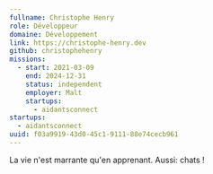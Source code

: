 ```yaml
---
fullname: Christophe Henry
role: Développeur
domaine: Développement
link: https://christophe-henry.dev
github: christophehenry
missions:
  - start: 2021-03-09
    end: 2024-12-31
    status: independent
    employer: Malt
    startups:
      - aidantsconnect
startups:
  - aidantsconnect
uuid: f03a9919-43d0-45c1-9111-88e74cecb961
---
```

La vie n'est marrante qu'en apprenant. Aussi: chats !
